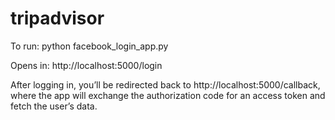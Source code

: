 # tripadvisor


To run:
python facebook_login_app.py


Opens in:
http://localhost:5000/login

After logging in, you’ll be redirected back to http://localhost:5000/callback, where the app will exchange the authorization code for an access token and fetch the user’s data.